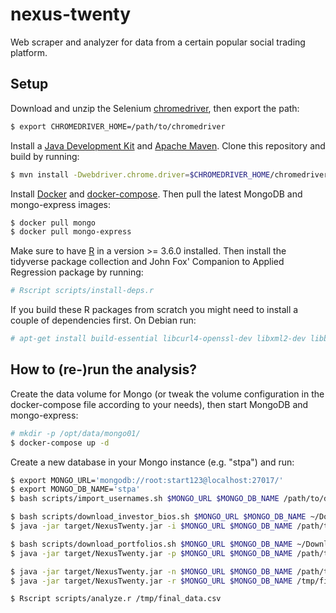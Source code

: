 # nexus-twenty
Web scraper and analyzer for data from a certain popular social trading platform.

## Setup
Download and unzip the Selenium [chromedriver](https://chromedriver.chromium.org/home),
then export the path:
```bash
$ export CHROMEDRIVER_HOME=/path/to/chromedriver
```

Install a [Java Development Kit](https://jdk.java.net) and [Apache Maven](https://maven.apache.org/).
Clone this repository and build by running:
```bash
$ mvn install -Dwebdriver.chrome.driver=$CHROMEDRIVER_HOME/chromedriver
```

Install [Docker](https://docs.docker.com/get-docker/)
and [docker-compose](https://docs.docker.com/compose/). Then pull the latest MongoDB
and mongo-express images:
```bash
$ docker pull mongo
$ docker pull mongo-express
```

Make sure to have [R](https://www.r-project.org/) in a version >= 3.6.0 installed. Then install
the tidyverse package collection and John Fox' Companion to Applied Regression package by running:
```bash
# Rscript scripts/install-deps.r
```

If you build these R packages from scratch you might need to install a couple
of dependencies first. On Debian run:
```bash
# apt-get install build-essential libcurl4-openssl-dev libxml2-dev libbz2-dev libpcre2-dev
```

## How to (re-)run the analysis?
Create the data volume for Mongo (or tweak the volume configuration in the docker-compose
file according to your needs), then start MongoDB and mongo-express:
```bash
# mkdir -p /opt/data/mongo01/
$ docker-compose up -d
```

Create a new database in your Mongo instance (e.g. "stpa") and run:
```bash
$ export MONGO_URL='mongodb://root:start123@localhost:27017/'
$ export MONGO_DB_NAME='stpa'
$ bash scripts/import_usernames.sh $MONGO_URL $MONGO_DB_NAME /path/to/dataset/raw/users/

$ bash scripts/download_investor_bios.sh $MONGO_URL $MONGO_DB_NAME ~/Downloads/investor_bios/ /path/to/dataset/raw/investor_bios
$ java -jar target/NexusTwenty.jar -i $MONGO_URL $MONGO_DB_NAME /path/to/dataset/raw/investor_bios

$ bash scripts/download_portfolios.sh $MONGO_URL $MONGO_DB_NAME ~/Downloads/portfolios/ /path/to/dataset/raw/portfolios
$ java -jar target/NexusTwenty.jar -p $MONGO_URL $MONGO_DB_NAME /path/to/dataset/raw/portfolios

$ java -jar target/NexusTwenty.jar -n $MONGO_URL $MONGO_DB_NAME /path/to/dataset/processed/annotated_assets.csv
$ java -jar target/NexusTwenty.jar -r $MONGO_URL $MONGO_DB_NAME /tmp/final_data.csv

$ Rscript scripts/analyze.r /tmp/final_data.csv
```

